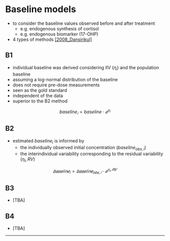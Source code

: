 # Baseline models
* to consider the baseline values observed before and after treatment 
    * e.g. endogenous synthesis of cortisol
    * e.g. endogenous biomarker (17-OHP)
* 4 types of methods [[2008_Dansirikul]](https://doi.org/10.1007/s10928-008-9088-2)

## B1
* individual baseline was derived considering IIV ($η_i$) and the population baseline
* assuming a log-normal distribution of the baseline
* does not require pre-dose measurements
* seen as the gold standard
* independent of the data
* superior to the B2 method

$$baseline_𝑖 = baseline \cdot 𝑒^{𝜂_𝑖}$$

## B2
* estimated $baseline_i$ is informed by
    * the individually observed initial concentration ($baseline_{obs,i}$)
    * the interindividual variability corresponding to the residual variability ($η_i,RV$)

$$𝑏𝑎𝑠𝑒𝑙𝑖𝑛𝑒_𝑖=𝑏𝑎𝑠𝑒𝑙𝑖𝑛𝑒_{𝑜𝑏𝑠,𝑖} \cdot 𝑒^{𝜂_𝑖,𝑅𝑉}$$

## B3
* [TBA]

## B4
* [TBA]

---

